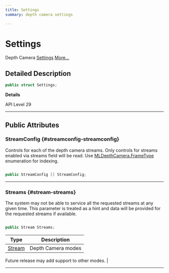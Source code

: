 ```yaml
---
title: Settings
summary: depth camera settings

---
```


# Settings




Depth Camera [Settings](/unity-api/api/UnityEngine.XR.MagicLeap/MLDepthCamera/UnityEngine.XR.MagicLeap.MLDepthCamera.Settings.md)  [More...](#detailed-description)  




## Detailed Description

```csharp
public struct Settings; 
```


**Details**

API Level 29





-----------



## Public Attributes

### StreamConfig {#streamconfig-streamconfig}

Controls for each of the depth camera streams. Only controls for streams enabled via streams field will be read. Use [MLDepthCamera.FrameType](/unity-api/api/UnityEngine.XR.MagicLeap/MLDepthCamera/UnityEngine.XR.MagicLeap.MLDepthCamera.md#enums-frametype) enumeration for indexing. 

```csharp

public StreamConfig [] StreamConfig;

```






-----------

### Streams {#stream-streams}

The system may not be able to service all the requested streams at any given time. This parameter is treated as a hint and data will be provided for the requested streams if available. 

```csharp

public Stream Streams;

```

| Type | Description  | 
|--|--|
| [Stream](/unity-api/api/UnityEngine.XR.MagicLeap/MLDepthCamera/UnityEngine.XR.MagicLeap.MLDepthCamera.md#enums-stream) | Depth Camera modes

 Future release may add support to other modes.  |





-----------

